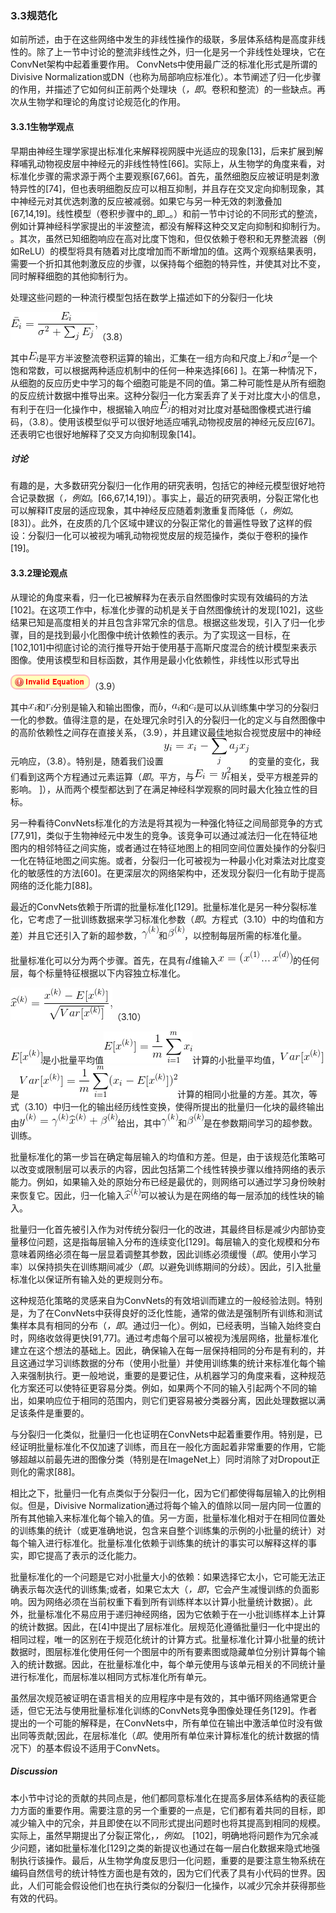 ### 3.3规范化

如前所述，由于在这些网络中发生的非线性操作的级联，多层体系结构是高度非线性的。除了上一节中讨论的整流非线性之外，归一化是另一个非线性处理块，它在ConvNet架构中起着重要作用。 ConvNets中使用最广泛的标准化形式是所谓的Divisive Normalization或DN（也称为局部响应标准化）。本节阐述了归一化步骤的作用，并描述了它如何纠正前两个处理块（_，即_。卷积和整流）的一些缺点。再次从生物学和理论的角度讨论规范化的作用。

#### 3.3.1生物学观点

早期由神经生理学家提出标准化来解释视网膜中光适应的现象[13]，后来扩展到解释哺乳动物视皮层中神经元的非线性特性[66]。实际上，从生物学的角度来看，对标准化步骤的需求源于两个主要观察[67,66]。首先，虽然细胞反应被证明是刺激特异性的[74]，但也表明细胞反应可以相互抑制，并且存在交叉定向抑制现象，其中神经元对其优选刺激的反应被减弱。如果它与另一种无效的刺激叠加[67,14,19]。线性模型（卷积步骤中的_即_。）和前一节中讨论的不同形式的整流，例如计算神经科学家提出的半波整流，都没有解释这种交叉定向抑制和抑制行为。 。其次，虽然已知细胞响应在高对比度下饱和，但仅依赖于卷积和无界整流器（例如ReLU）的模型将具有随着对比度增加而不断增加的值。这两个观察结果表明，需要一个折扣其他刺激反应的步骤，以保持每个细胞的特异性，并使其对比不变，同时解释细胞的其他抑制行为。

处理这些问题的一种流行模型包括在数学上描述如下的分裂归一化块

![](img/tex160.gif)（3.8）

其中![](img/tex161.gif)是平方半波整流卷积运算的输出，汇集在一组方向和尺度上![](img/tex162.gif)和![](img/tex163.gif)是一个饱和常数，可以根据两种适应机制中的任何一种来选择[66] ]。在第一种情况下，从细胞的反应历史中学习的每个细胞可能是不同的值。第二种可能性是从所有细胞的反应统计数据中推导出来。这种分裂归一化方案丢弃了关于对比度大小的信息，有利于在归一化操作中，根据输入响应![](img/tex164.gif)的相对对比度对基础图像模式进行编码，（3.8）。使用该模型似乎可以很好地适应哺乳动物视皮层的神经元反应[67]。还表明它也很好地解释了交叉方向抑制现象[14]。

##### 讨论

有趣的是，大多数研究分裂归一化作用的研究表明，包括它的神经元模型很好地符合记录数据（_，例如_。[66,67,14,19]）。事实上，最近的研究表明，分裂正常化也可以解释IT皮层的适应现象，其中神经反应随着刺激重复而降低（_，例如_。[83]）。此外，在皮质的几个区域中建议的分裂正常化的普遍性导致了这样的假设：分裂归一化可以被视为哺乳动物视觉皮层的规范操作，类似于卷积的操作[19]。

#### 3.3.2理论观点

从理论的角度来看，归一化已被解释为在表示自然图像时实现有效编码的方法[102]。在这项工作中，标准化步骤的动机是关于自然图像统计的发现[102]，这些结果已知是高度相关的并且包含非常冗余的信息。根据这些发现，引入了归一化步骤，目的是找到最小化图像中统计依赖性的表示。为了实现这一目标，在[102,101]中彻底讨论的流行推导开始于使用基于高斯尺度混合的统计模型来表示图像。使用该模型和目标函数，其作用是最小化依赖性，非线性以形式导出

![](img/tex165.gif)（3.9）

其中![](img/tex8.gif)和![](img/tex166.gif)分别是输入和输出图像，而![](img/tex167.gif)，![](img/tex153.gif)和![](img/tex168.gif)是可以从训练集中学习的分裂归一化的参数。值得注意的是，在处理冗余时引入的分裂归一化的定义与自然图像中的高阶依赖性之间存在直接关系，（3.9），并且建议最佳地拟合视觉皮层中的神经元响应，（3.8）。特别是，随着我们设置![](img/tex169.gif)的变量的变化，我们看到这两个方程通过元素运算（_即_。平方，与![](img/tex170.gif)相关，受平方根差异的影响。 ]），从而两个模型都达到了在满足神经科学观察的同时最大化独立性的目标。

另一种看待ConvNets标准化的方法是将其视为一种强化特征之间局部竞争的方式[77,91]，类似于生物神经元中发生的竞争。该竞争可以通过减法归一化在特征地图内的相邻特征之间实施，或者通过在特征地图上的相同空间位置处操作的分裂归一化在特征地图之间实施。或者，分裂归一化可被视为一种最小化对乘法对比度变化的敏感性的方法[60]。在更深层次的网络架构中，还发现分裂归一化有助于提高网络的泛化能力[88]。

最近的ConvNets依赖于所谓的批量标准化[129]。批量标准化是另一种分裂标准化，它考虑了一批训练数据来学习标准化参数（_即_。方程式（3.10）中的均值和方差）并且它还引入了新的超参数，![](img/tex171.gif)和![](img/tex172.gif)，以控制每层所需的标准化量。

批量标准化可以分为两个步骤。首先，在具有![](img/tex173.gif)维输入![](img/tex174.gif)的任何层，每个标量特征根据以下内容独立标准化。

![](img/tex175.gif)（3.10）

![](img/tex176.gif)是小批量平均值![](img/tex177.gif)计算的小批量平均值，![](img/tex178.gif)是![](img/tex179.gif)计算的相同小批量的方差。其次，等式（3.10）中归一化的输出经历线性变换，使得所提出的批量归一化块的最终输出由![](img/tex180.gif)给出，其中![](img/tex171.gif)和![](img/tex172.gif)是在参数期间学习的超参数。训练。

批量标准化的第一步旨在确定每层输入的均值和方差。但是，由于该规范化策略可以改变或限制层可以表示的内容，因此包括第二个线性转换步骤以维持网络的表示能力。例如，如果输入处的原始分布已经是最优的，则网络可以通过学习身份映射来恢复它。因此，归一化输入![](img/tex181.gif)可以被认为是在网络的每一层添加的线性块的输入。

批量归一化首先被引入作为对传统分裂归一化的改进，其最终目标是减少内部协变量移位问题，这是指每层输入分布的连续变化[129]。每层输入的变化规模和分布意味着网络必须在每一层显着调整其参数，因此训练必须缓慢（_即_。使用小学习率）以保持损失在训练期间减少（_即_。以避免训练期间的分歧）。因此，引入批量标准化以保证所有输入处的更规则分布。

这种规范化策略的灵感来自为ConvNets的有效培训而建立的一般经验法则。特别是，为了在ConvNets中获得良好的泛化性能，通常的做法是强制所有训练和测试集样本具有相同的分布（_，即_。通过归一化）。例如，已经表明，当输入始终变白时，网络收敛得更快[91,77]。通过考虑每个层可以被视为浅层网络，批量标准化建立在这个想法的基础上。因此，确保输入在每一层保持相同的分布是有利的，并且这通过学习训练数据的分布（使用小批量）并使用训练集的统计来标准化每个输入来强制执行。更一般地说，重要的是要记住，从机器学习的角度来看，这种规范化方案还可以使特征更容易分类。例如，如果两个不同的输入引起两个不同的输出，如果响应位于相同的范围内，则它们更容易被分类器分离，因此处理数据以满足该条件是重要的。

与分裂归一化类似，批量归一化也证明在ConvNets中起着重要作用。特别是，已经证明批量标准化不仅加速了训练，而且在一般化方面起着非常重要的作用，它能够超越以前最先进的图像分类（特别是在ImageNet上）同时消除了对Dropout正则化的需求[88]。

相比之下，批量归一化有点类似于分裂归一化，因为它们都使得每层输入的比例相似。但是，Divisive Normalization通过将每个输入的值除以同一层内同一位置的所有其他输入来标准化每个输入的值。另一方面，批量标准化相对于在相同位置处的训练集的统计（或更准确地说，包含来自整个训练集的示例的小批量的统计）对每个输入进行标准化。批量标准化依赖于训练集的统计的事实可以解释这样的事实，即它提高了表示的泛化能力。

批量标准化的一个问题是它对小批量大小的依赖：如果选择它太小，它可能无法正确表示每次迭代的训练集;或者，如果它太大（_，即_，它会产生减慢训练的负面影响。因为网络必须在当前权重下看到所有训练样本以计算小批量统计数据）。此外，批量标准化不易应用于递归神经网络，因为它依赖于在一小批训练样本上计算的统计数据。因此，在[4]中提出了层标准化。层规范化遵循批量归一化中提出的相同过程，唯一的区别在于规范化统计的计算方式。批量标准化计算小批量的统计数据时，图层标准化使用任何一个图层中的所有要素图或隐藏单位分别计算每个输入的统计数据。因此，在批量标准化中，每个单元使用与该单元相关的不同统计量进行标准化，而层标准以相同方式标准化所有单元。

虽然层次规范被证明在语言相关的应用程序中是有效的，其中循环网络通常更合适，但它无法与使用批量标准化训练的ConvNets竞争图像处理任务[129]。作者提出的一个可能的解释是，在ConvNets中，所有单位在输出中激活单位时没有做出同等贡献;因此，在层标准化（_即_。使用所有单位来计算标准化的统计数据的情况下）的基本假设不适用于ConvNets。

##### Discussion

本小节中讨论的贡献的共同点是，他们都同意标准化在提高多层体系结构的表征能力方面的重要作用。需要注意的另一个重要的一点是，它们都有着共同的目标，即减少输入中的冗余，并且即使在以不同形式提出问题时也将其提高到相同的规模。实际上，虽然早期提出了分裂正常化，_，例如_。 [102]，明确地将问题作为冗余减少问题，诸如批量标准化[129]之类的新提议也通过在每一层白化数据来隐式地强制执行该操作。最后，从生物学角度反思归一化问题，重要的是要注意生物系统在编码自然信号的统计特性方面也是有效的，因为它们代表了具有小代码的世界。因此，人们可能会假设他们也在执行类似的分裂归一化操作，以减少冗余并获得那些有效的代码。